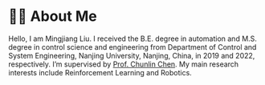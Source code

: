 # 👨‍🎓 About Me
Hello, I am Mingjiang Liu. I received the B.E. degree in automation and M.S. degree in control science and engineering 
from Department of Control and System Engineering, Nanjing University, Nanjing, China, in 2019 and 2022, respectively. I’m supervised by [Prof. Chunlin Chen](https://sme.nju.edu.cn/ccl/list.htm). My main research interests include Reinforcement Learning and Robotics.
